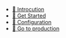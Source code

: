 * [👋 Introcution](README.md)
* [🚀 Get Started](get-started.md)
* [🔧 Configuration](configuration.md)
* [🎉 Go to production](go-to-production.md)
